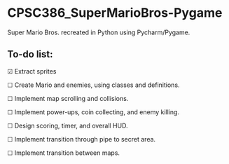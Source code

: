 # CPSC386_SuperMarioBros-Pygame
Super Mario Bros. recreated in Python using Pycharm/Pygame.

## To-do list:
☑ Extract sprites 

☐ Create Mario and enemies, using classes and definitions.

☐ Implement map scrolling and collisions.

☐ Implement power-ups, coin collecting, and enemy killing.

☐ Design scoring, timer, and overall HUD.

☐ Implement transition through pipe to secret area.

☐ Implement transition between maps.
